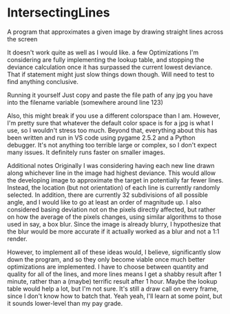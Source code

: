 # IntersectingLines
A program that approximates a given image by drawing straight lines across the screen

It doesn't work quite as well as I would like. a few Optimizations I'm considering are fully implementing the lookup table, and stopping the deviance calculation once it has surpassed the current lowest deviance. That if statement might just slow things down though. Will need to test to find anything conclusive.


Running it yourself
Just copy and paste the file path of any jpg you have into the filename variable (somewhere around line 123)

Also, this might break if you use a different colorspace than I am. However, I'm pretty sure that whatever the default color space is for a jpg is what I use, so I wouldn't stress too much. Beyond that, everything about this has been written and run in VS code using pygame 2.5.2 and a Python debugger. It's not anything too terrible large or complex, so I don't expect many issues.
It definitely runs faster on smaller images.



Additional notes
Originally I was considering having each new line drawn along whichever line in the image had highest deviance. This would allow the developing image to approximate the target in potentially far fewer lines. Instead, the location (but not orientation) of each line is currently randomly selected. In addition, there are currently 32 subdivisions of all possible angle, and I would like to go at least an order of magnitude up. I also considered basing deviation not on the pixels directly affected, but rather on how the average of the pixels changes, using similar algorithms to those used in say, a box blur. Since the image is already blurry, I hypothesize that the blur would be more accurate if it actually worked as a blur and not a 1:1 render.

However, to implement all of these ideas would, I believe, significantly slow down the program, and so they only become viable once much better optimizations are implemented. I have to choose between quantity and quality for all of the lines, and more lines means I get a shabby result after 1 minute, rather than a (maybe) terrific result after 1 hour. Maybe the lookup table would help a lot, but I'm not sure. It's still a draw call on every frame, since I don't know how to batch that. Yeah yeah, I'll learn at some point, but it sounds lower-level than my pay grade.
